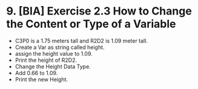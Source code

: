 # 9. [BIA] Exercise 2.3 How to Change the Content or Type of a Variable

 - C3P0 is a 1.75 meters tall and R2D2 is 1.09 meter tall. 
 - Create a Var as string called height.
 - assign the height value to 1.09. 
 - Print the height of R2D2. 
 - Change the Height Data Type. 
 - Add 0.66 to 1.09. 
 - Print the new Height.